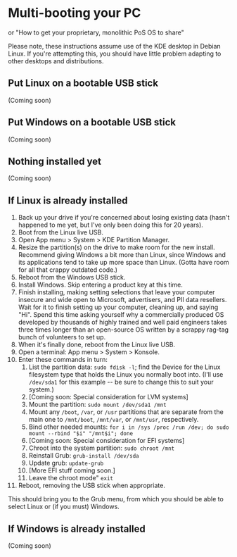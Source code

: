 # Multi-booting your PC
or "How to get your proprietary, monolithic PoS OS to share"

Please note, these instructions assume use of the KDE desktop in Debian Linux. If you're attempting this, you should have little problem adapting to other desktops and distributions.

## Put Linux on a bootable USB stick
(Coming soon)

## Put Windows on a bootable USB stick
(Coming soon)

## Nothing installed yet
(Coming soon)

## If Linux is already installed

1. Back up your drive if you're concerned about losing existing data (hasn't happened to me yet, but I've only been doing this for 20 years).
2. Boot from the Linux live USB.
3. Open App menu > System > KDE Partition Manager.
4. Resize the partition(s) on the drive to make room for the new install. Recommend giving Windows a bit more than Linux, since Windows and its applications tend to take up more space than Linux. (Gotta have room for all that crappy outdated code.)
5. Reboot from the Windows USB stick.
6. Install Windows. Skip entering a product key at this time.
7. Finish installing, making setting selections that leave your computer insecure and wide open to Microsoft, advertisers, and PII data resellers. Wait for it to finish setting up your computer, cleaning up, and saying "Hi". Spend this time asking yourself why a commercially produced OS developed by thousands of highly trained and well paid engineers takes three times longer than an open-source OS written by a scrappy rag-tag bunch of volunteers to set up.
8. When it's finally done, reboot from the Linux live USB.
9. Open a terminal: App menu > System > Konsole.
10. Enter these commands in turn:
    1. List the partition data: `sudo fdisk -l`; find the Device for the Linux filesystem type that holds the Linux you normally boot into. (I'll use `/dev/sda1` for this example -- be sure to change this to suit your system.)
    2. [Coming soon: Special consideration for LVM systems]
    3. Mount the partition: `sudo mount /dev/sda1 /mnt`
    4. Mount any `/boot`, `/var`, or `/usr` partitions that are separate from the main one to `/mnt/boot`, `/mnt/var`, or `/mnt/usr`, respectively.
    5. Bind other needed mounts: `for i in /sys /proc /run /dev; do sudo mount --rbind "$i" "/mnt$i"; done`
    6. [Coming soon: Special consideration for EFI systems]
    7. Chroot into the system partition: `sudo chroot /mnt`
    8. Reinstall Grub: `grub-install /dev/sda`
    9. Update grub: `update-grub`
    10. [More EFI stuff coming soon.]
    11. Leave the chroot mode" `exit`
11. Reboot, removing the USB stick when appropriate.

This should bring you to the Grub menu, from which you should be able to select Linux or (if you must) Windows.

## If Windows is already installed
(Coming soon)


